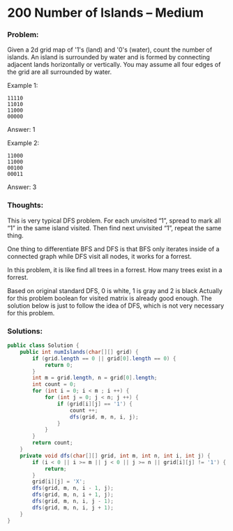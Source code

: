 # 200 Number of Islands – Medium

### Problem:
Given a 2d grid map of '1's (land) and '0's (water), count the number of islands. An island is surrounded by water and is formed by connecting adjacent lands horizontally or vertically. You may assume all four edges of the grid are all surrounded by water.

Example 1:
```
11110
11010
11000
00000
```
Answer: 1

Example 2:
```
11000
11000
00100
00011
```
Answer: 3

### Thoughts:
This is very typical DFS problem. For each unvisited “1”, spread to mark all “1” in the same island visited. Then find next unvisited “1”, repeat the same thing.

One thing to differentiate BFS and DFS is that BFS only iterates inside of a connected graph while DFS visit all nodes, it works for a forrest.

In this problem, it is like find all trees in a forrest. How many trees exist in a forrest.

Based on original standard DFS, 0 is white, 1 is gray and 2 is black
Actually for this problem boolean for visited matrix is already good enough. The solution below is just to follow the idea of DFS, which is not very necessary for this problem.

### Solutions:

```java
public class Solution {
    public int numIslands(char[][] grid) {
        if (grid.length == 0 || grid[0].length == 0) {
            return 0;
        }
        int m = grid.length, n = grid[0].length;
        int count = 0;
        for (int i = 0; i < m ; i ++) {
            for (int j = 0; j < n; j ++) {
                if (grid[i][j] == '1') {
                    count ++;
                    dfs(grid, m, n, i, j);
                }
            }
        }
        return count;
    }
    private void dfs(char[][] grid, int m, int n, int i, int j) {
        if (i < 0 || i >= m || j < 0 || j >= n || grid[i][j] != '1') {
            return;
        }
        grid[i][j] = 'X';
        dfs(grid, m, n, i - 1, j);
        dfs(grid, m, n, i + 1, j);
        dfs(grid, m, n, i, j - 1);
        dfs(grid, m, n, i, j + 1);
    }
}
```